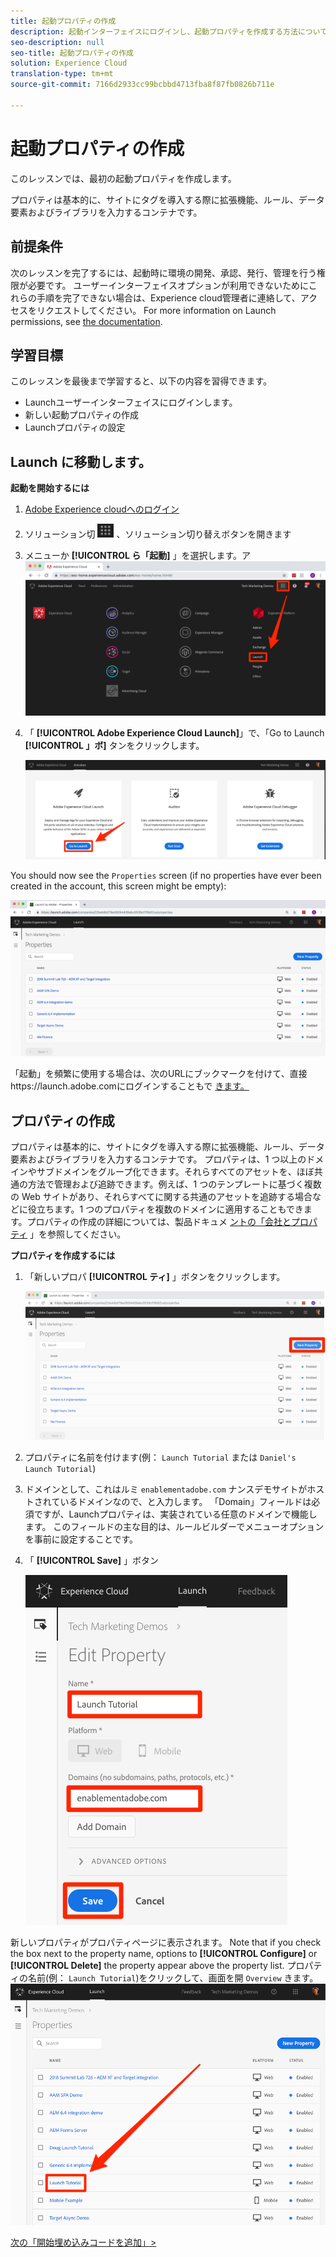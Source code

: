```yaml
---
title: 起動プロパティの作成
description: 起動インターフェイスにログインし、起動プロパティを作成する方法について説明します。 このレッスンは、「WebサイトにExperience cloudを導入する（起動）」チュートリアルの一部です。
seo-description: null
seo-title: 起動プロパティの作成
solution: Experience Cloud
translation-type: tm+mt
source-git-commit: 7166d2933cc99bcbbd4713fba8f87fb0826b711e

---
```



# 起動プロパティの作成

このレッスンでは、最初の起動プロパティを作成します。

プロパティは基本的に、サイトにタグを導入する際に拡張機能、ルール、データ要素およびライブラリを入力するコンテナです。

## 前提条件

次のレッスンを完了するには、起動時に環境の開発、承認、発行、管理を行う権限が必要です。 ユーザーインターフェイスオプションが利用できないためにこれらの手順を完了できない場合は、Experience cloud管理者に連絡して、アクセスをリクエストしてください。 For more information on Launch permissions, see [the documentation](https://docs.adobe.com/content/help/en/launch/using/reference/admin/user-permissions.html).

## 学習目標

このレッスンを最後まで学習すると、以下の内容を習得できます。

* Launchユーザーインターフェイスにログインします。
* 新しい起動プロパティの作成
* Launchプロパティの設定

## Launch  に移動します。

**起動を開始するには**

1. [Adobe Experience cloudへのログイン](https://experiencecloud.adobe.com)

1. ソリューション切 ![り替えアイコンをクリックし](images/launch-solutionSwitcher.png) 、ソリューション切り替えボタンを開きます

1. メニューか **[!UICONTROL ら「起動]** 」を選択します。ア ![イコンを使用してソリューション切り替えボタンを開き、「Activation」をクリックします。](images/launch-solutionSwitcherActivation.png)

1. 「 **[!UICONTROL Adobe Experience Cloud Launch]**」で、「Go to Launch **[!UICONTROL 」ボ]** タンをクリックします。

   ![「起動」ボタンをクリックします](images/launch-goToLaunch.png)

You should now see the `Properties` screen (if no properties have ever been created in the account, this screen might be empty):

![プロパティ画面](images/launch-propertiesScreen.png)

「起動」を頻繁に使用する場合は、次のURLにブックマークを付けて、直接https://launch.adobe.comにログインすることもで [きます。](https://launch.adobe.com)

## プロパティの作成

プロパティは基本的に、サイトにタグを導入する際に拡張機能、ルール、データ要素およびライブラリを入力するコンテナです。 プロパティは、1 つ以上のドメインやサブドメインをグループ化できます。それらすべてのアセットを、ほぼ共通の方法で管理および追跡できます。例えば、1 つのテンプレートに基づく複数の Web サイトがあり、それらすべてに関する共通のアセットを追跡する場合などに役立ちます。1 つのプロパティを複数のドメインに適用することもできます。プロパティの作成の詳細については、製品ドキュメ [ントの「会社とプロパティ](https://docs.adobe.com/content/help/en/launch/using/reference/admin/companies-and-properties.html) 」を参照してください。

**プロパティを作成するには**

1. 「新しいプロパ **[!UICONTROL ティ]** 」ボタンをクリックします。

   ![「新しいプロパティ」をクリックします](images/launch-addNewProperty.png)

1. プロパティに名前を付けます(例： `Launch Tutorial` または `Daniel's Launch Tutorial`)
1. ドメインとして、これはルミ `enablementadobe.com` ナンスデモサイトがホストされているドメインなので、と入力します。 「Domain」フィールドは必須ですが、Launchプロパティは、実装されている任意のドメインで機能します。 このフィールドの主な目的は、ルールビルダーでメニューオプションを事前に設定することです。
1. 「 **[!UICONTROL Save]** 」ボタン

   ![新しいプロパティの作成](images/launch-newProperty.png)

新しいプロパティがプロパティページに表示されます。 Note that if you check the box next to the property name, options to **[!UICONTROL Configure]** or **[!UICONTROL Delete]** the property appear above the property list. プロパティの名前(例： `Launch Tutorial`)をクリックして、画面を開 `Overview` きます。
![プロパティの名前をクリックして開きます](images/launch-openProperty.png)

[次の「開始埋め込みコードを追加」&gt;](launch-add-embed.md)

